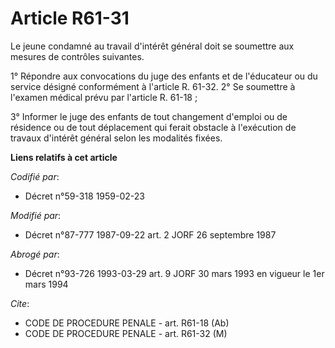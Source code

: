 # Article R61-31

Le jeune condamné au travail d'intérêt général doit se soumettre aux mesures de contrôles suivantes.

1° Répondre aux convocations du juge des enfants et de l'éducateur ou du service désigné conformément à l'article R. 61-32.
2° Se soumettre à l'examen médical prévu par l'article R. 61-18 ;

3° Informer le juge des enfants de tout changement d'emploi ou de résidence ou de tout déplacement qui ferait obstacle à
l'exécution de travaux d'intérêt général selon les modalités fixées.

**Liens relatifs à cet article**

_Codifié par_:

  - Décret n°59-318 1959-02-23

_Modifié par_:

  - Décret n°87-777 1987-09-22 art. 2 JORF 26 septembre 1987

_Abrogé par_:

  - Décret n°93-726 1993-03-29 art. 9 JORF 30 mars 1993 en vigueur le 1er mars 1994

_Cite_:

  - CODE DE PROCEDURE PENALE - art. R61-18 (Ab)
  - CODE DE PROCEDURE PENALE - art. R61-32 (M)
